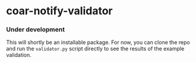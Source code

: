 # coar-notify-validator

### Under development
This will shortly be an installable package. For now, you can clone the repo and run the `validator.py` script directly
 to see the results of the example validation.